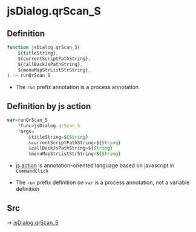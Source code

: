 # jsDialog.qrScan_S

## Definition

```js.js
function jsDialog.qrScan_S(
	${titleString},
	${currentScriptPathString},
	${callBackJsPathString},
	${menuMapStrListStrString},
) -> runQrScan_S
```

- The `run` prefix annotation is a process annotation
## Definition by js action

```js.js
var=runQrScan_S
	?func=jsDialog.qrScan_S
	?args=
		&titleString=${String}
		&currentScriptPathString=${String}
		&callBackJsPathString=${String}
		&menuMapStrListStrString=${String}
```

- [js action](#) is annotation-oriented language based on javascript in `CommandClick`

- The `run` prefix definition on `var` is a process annotation, not a variable definition

## Src

-> [jsDialog.qrScan_S](https://github.com/puutaro/CommandClick/blob/master/app/src/main/java/com/puutaro/commandclick/fragment_lib/terminal_fragment/js_interface/dialog/JsDialog.kt#L365)


